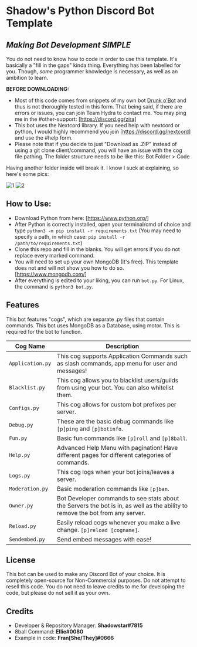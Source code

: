 # Shadow's Python Discord Bot Template
## _Making Bot Development SIMPLE_

You do not need to know how to code in order to use this template.
It's basically a "fill in the gaps" kinda thing. Everything has been labelled for you.
Though, *some* programmer knowledge is necessary, as well as an ambition to learn.

**BEFORE DOWNLOADING:**
- Most of this code comes from snippets of my own bot [Drunk o'Bot](https://www.drunkobot.com/) and thus is not thoroughly tested in this form.
That being said, if there are errors or issues, you can join Team Hydra to contact me. You may ping me in the #other-support: [https://discord.gg/zira]
- This bot uses the Nextcord library. If you need help with nextcord or python, I would highly recommend you join [https://discord.gg/nextcord] and use the #help form.
- Please note that if you decide to just "Download as .ZIP" instead of using a git clone client/command, you will have an issue with the cog file pathing.
The folder structure needs to be like this: Bot Folder > Code

Having another folder inside will break it. I know I suck at explaining, so here's some pics:

![1](https://is-dumb.today/bCye5xVMF.png)
![2](https://is-dumb.today/LBj0wNPSWo.png)

## How to Use:

- Download Python from here: [https://www.python.org/]
- After Python is correctly installed, open your terminal/cmd of choice and type `python3 -m pip install -r requirements.txt` (You may need to specify a path, in which case: `pip install -r /path/to/requirements.txt`)
- Clone this repo and fill in the blanks. You will get errors if you do not replace every marked command.
- You will need to set up your own MongoDB (It's free). This template does not and will not show you how to do so. [https://www.mongodb.com/]
- After everything is edited to your liking, you can run `bot.py`. For Linux, the command is `python3 bot.py`.

## Features

This bot features "cogs", which are separate .py files that contain commands.
This bot uses MongoDB as a Database, using motor. This is required for the bot to function.

| Cog Name | Description |
| ------ | ------ |
| `Application.py` | This cog supports Application Commands such as slash commands, app menu for user and messages! |
| `Blacklist.py` | This cog allows you to blacklist users/guilds from using your bot. You can also whitelist them. |
| `Configs.py` | This cog allows for custom bot prefixes per server. |
| `Debug.py` | These are the basic debug commands like `[p]ping` and `[p]botinfo`. |
| `Fun.py` | Basic fun commands like `[p]roll` and `[p]8ball`. |
| `Help.py` | Advanced Help Menu with pagination! Have different pages for different categories of commands. |
| `Logs.py` | This cog logs when your bot joins/leaves a server. |
| `Moderation.py` | Basic moderation commands like `[p]ban`. |
| `Owner.py` | Bot Developer commands to see stats about the Servers the bot is in, as well as the ability to remove the bot from any server. |
| `Reload.py` | Easily reload cogs whenever you make a live change. `[p]reload [cogname]`. |
| `Sendembed.py` | Send embed messages with ease! |

## License

This bot can be used to make any Discord Bot of your choice. It is completely open-source for Non-Commercial purposes. Do not attempt to resell this code. You do not need to leave credits to me for developing the code, but please do not sell it as your own.

## Credits

- Developer & Repository Manager: **Shadowstar#7815**
- 8ball Command: **Ellie#0080**
- Example in code: **Fran[She/They]#0666**
